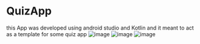 # QuizApp
 
this App was developed using android studio and Kotlin 
and it meant to act as a template for some quiz app
![image](https://user-images.githubusercontent.com/39423180/126242841-299a2746-9933-4a48-be37-e43c4376d817.png)
![image](https://user-images.githubusercontent.com/39423180/126242862-774ace6f-a61b-4415-9dd1-aec86ead434e.png)
![image](https://user-images.githubusercontent.com/39423180/126242874-ef55a944-1001-410b-8f4a-192401b349f0.png)
